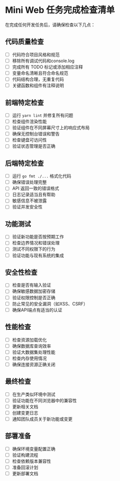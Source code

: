# Mini Web 任务完成检查清单

在完成任何开发任务后，请确保检查以下几点：

## 代码质量检查

- [ ] 代码符合项目风格和规范
- [ ] 移除所有调试代码和console.log
- [ ] 完成所有 TODO 标记或添加相应注释
- [ ] 变量命名清晰且符合命名规范
- [ ] 代码结构合理，无重复代码
- [ ] 关键函数和组件有注释说明

## 前端特定检查

- [ ] 运行 `yarn lint` 并修复所有问题
- [ ] 检查组件渲染性能
- [ ] 验证组件在不同屏幕尺寸上的响应式布局
- [ ] 确保无控制台错误和警告
- [ ] 检查键盘可访问性
- [ ] 验证状态管理是否正确

## 后端特定检查

- [ ] 运行 `go fmt ./...` 格式化代码
- [ ] 确保错误处理完整
- [ ] API 返回一致的错误格式
- [ ] 日志记录适当且有帮助
- [ ] 敏感信息不被泄露
- [ ] 验证并发安全性

## 功能测试

- [ ] 验证新功能是否按预期工作
- [ ] 检查边界情况和错误处理
- [ ] 测试不同权限下的行为
- [ ] 验证功能与现有系统的集成

## 安全性检查

- [ ] 检查是否有输入验证
- [ ] 确保敏感数据加密存储
- [ ] 验证权限控制是否正确
- [ ] 防止常见的安全漏洞（如XSS、CSRF）
- [ ] 确保API端点有适当的认证

## 性能检查

- [ ] 检查资源加载优化
- [ ] 确保数据库查询效率
- [ ] 验证大数据集处理性能
- [ ] 检查内存使用情况
- [ ] 确保连接资源正确关闭

## 最终检查

- [ ] 在生产类似环境中测试
- [ ] 验证功能在不同浏览器中的兼容性
- [ ] 更新相关文档
- [ ] 创建变更日志
- [ ] 通知团队成员关于新功能或变更

## 部署准备

- [ ] 确保环境变量配置正确
- [ ] 验证构建流程
- [ ] 检查依赖版本兼容性
- [ ] 准备回滚计划
- [ ] 更新部署文档